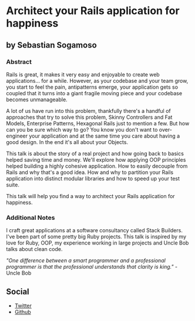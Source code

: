 # Architect your Rails application for happiness #

## by Sebastian Sogamoso ##

### Abstract ###

Rails is great, it makes it very easy and enjoyable to create web applications... for a while. However, as your codebase and your team grow, you start to feel the pain, antipatterns emerge, your application gets so coupled that it turns into a giant fragile moving piece and your codebase becomes unmanageable.

A lot of us have run into this problem, thankfully there's a handful of approaches that try to solve this problem, Skinny Controllers and Fat Models, Enterprise Patterns, Hexagonal Rails just to mention a few. But how can you be sure which way to go? You know you don't want to over-engineer your application and at the same time you care about having a good design. In the end it's all about your Objects.

This talk is about the story of a real project and how going back to basics helped saving time and money. We'll explore how applying OOP principles helped building a highly cohesive application. How to easily decouple from Rails and why that's a good idea. How and why to partition your Rails application into distinct modular libraries and how to speed up your test suite.

This talk will help you find a way to architect your Rails application for happiness.

### Additional Notes ###

I craft great applications at a software consultancy called Stack Builders. I've been part of some pretty big Ruby projects. This talk is inspired by my love for Ruby, OOP, my experience working in large projects and Uncle Bob talks about clean code.

*"One difference between a smart programmer and a professional programmer is that the professional understands that clarity is king."* - Uncle Bob

## Social ##

* [Twitter](http://twitter.com/sebasoga)
* [Github](https://github.com/sebasoga)
